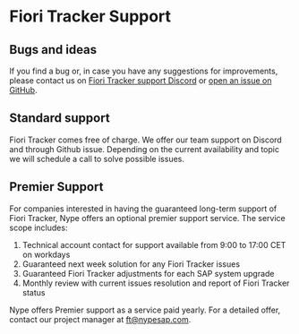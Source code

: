 # Fiori Tracker Support

## Bugs and ideas

If you find a bug or, in case you have any suggestions for improvements, please contact us on [Fiori Tracker support Discord](https://discord.gg/xGNzmej4KE) or [open an issue on GitHub](bugs-ideas.md).

## Standard support

Fiori Tracker comes free of charge. We offer our team support on Discord and through Github issue. Depending on the current availability and topic we will schedule a call to solve possible issues.

## Premier Support

 For companies interested in having the guaranteed long-term support of Fiori Tracker, Nype offers an optional premier support service. The service scope includes:

1.	Technical account contact for support available from 9:00 to 17:00 CET on workdays 
2.	Guaranteed next week solution for any Fiori Tracker issues
3.	Guaranteed Fiori Tracker adjustments for each SAP system upgrade
4.	Monthly review with current issues resolution and report of Fiori Tracker status

Nype offers Premier support as a service paid yearly. For a detailed offer, contact our project manager at ft@nypesap.com.

